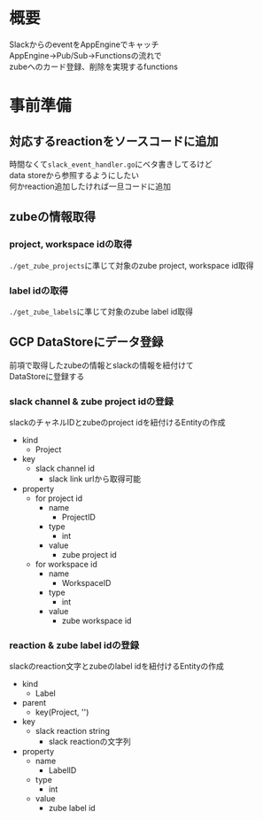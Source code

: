 # 概要
SlackからのeventをAppEngineでキャッチ  
AppEngine->Pub/Sub->Functionsの流れで  
zubeへのカード登録、削除を実現するfunctions

# 事前準備
## 対応するreactionをソースコードに追加
時間なくて`slack_event_handler.go`にベタ書きしてるけど  
data storeから参照するようにしたい  
何かreaction追加したければ一旦コードに追加

## zubeの情報取得
### project, workspace idの取得
`./get_zube_projects`に準じて対象のzube project, workspace id取得

### label idの取得
`./get_zube_labels`に準じて対象のzube label id取得

## GCP DataStoreにデータ登録
前項で取得したzubeの情報とslackの情報を紐付けて  
DataStoreに登録する

### slack channel & zube project idの登録
slackのチャネルIDとzubeのproject idを紐付けるEntityの作成

- kind
  - Project
- key
  - slack channel id
    - slack link urlから取得可能
- property
  - for project id
    - name
      - ProjectID
    - type
      - int
    - value
      - zube project id
  - for workspace id
    - name
      - WorkspaceID
    - type
      - int
    - value
      - zube workspace id
      
### reaction & zube label idの登録
slackのreaction文字とzubeのlabel idを紐付けるEntityの作成

- kind
  - Label
- parent
  - key(Project, '<slack channel id>')
- key
  - slack reaction string
    - slack reactionの文字列
- property
  - name
    - LabelID
  - type
    - int
  - value
    - zube label id
    
  
  
